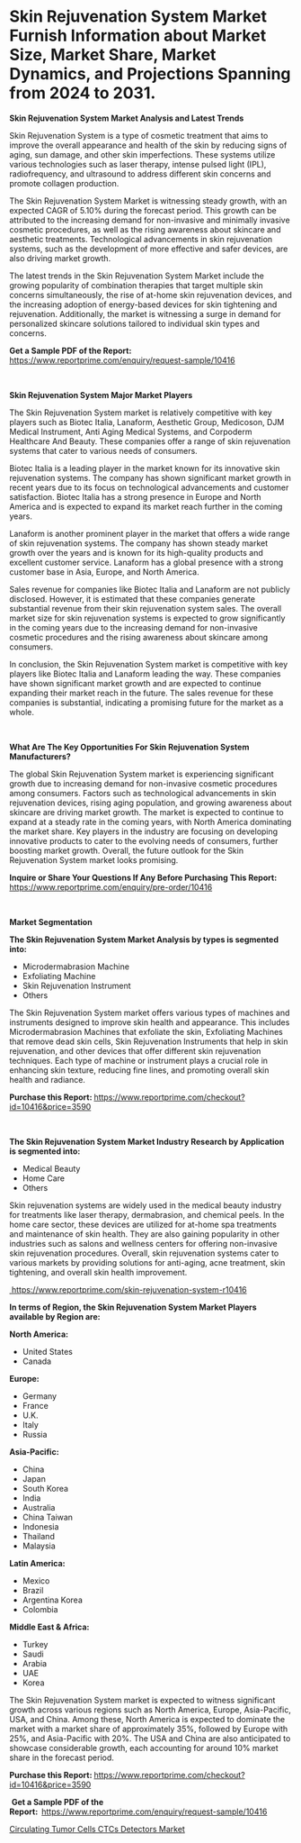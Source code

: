 <p><h1>Skin Rejuvenation System Market Furnish Information about Market Size, Market Share, Market Dynamics, and Projections Spanning from 2024 to 2031.</h1></p><p><strong>Skin Rejuvenation System Market Analysis and Latest Trends</strong></p>
<p><p>Skin Rejuvenation System is a type of cosmetic treatment that aims to improve the overall appearance and health of the skin by reducing signs of aging, sun damage, and other skin imperfections. These systems utilize various technologies such as laser therapy, intense pulsed light (IPL), radiofrequency, and ultrasound to address different skin concerns and promote collagen production.</p><p>The Skin Rejuvenation System Market is witnessing steady growth, with an expected CAGR of 5.10% during the forecast period. This growth can be attributed to the increasing demand for non-invasive and minimally invasive cosmetic procedures, as well as the rising awareness about skincare and aesthetic treatments. Technological advancements in skin rejuvenation systems, such as the development of more effective and safer devices, are also driving market growth.</p><p>The latest trends in the Skin Rejuvenation System Market include the growing popularity of combination therapies that target multiple skin concerns simultaneously, the rise of at-home skin rejuvenation devices, and the increasing adoption of energy-based devices for skin tightening and rejuvenation. Additionally, the market is witnessing a surge in demand for personalized skincare solutions tailored to individual skin types and concerns.</p></p>
<p><strong>Get a Sample PDF of the Report:&nbsp;</strong> <a href="https://www.reportprime.com/enquiry/request-sample/10416">https://www.reportprime.com/enquiry/request-sample/10416</a></p>
<p>&nbsp;</p>
<p><strong>Skin Rejuvenation System Major Market Players</strong></p>
<p><p>The Skin Rejuvenation System market is relatively competitive with key players such as Biotec Italia, Lanaform, Aesthetic Group, Medicoson, DJM Medical Instrument, Anti Aging Medical Systems, and Corpoderm Healthcare And Beauty. These companies offer a range of skin rejuvenation systems that cater to various needs of consumers.</p><p>Biotec Italia is a leading player in the market known for its innovative skin rejuvenation systems. The company has shown significant market growth in recent years due to its focus on technological advancements and customer satisfaction. Biotec Italia has a strong presence in Europe and North America and is expected to expand its market reach further in the coming years.</p><p>Lanaform is another prominent player in the market that offers a wide range of skin rejuvenation systems. The company has shown steady market growth over the years and is known for its high-quality products and excellent customer service. Lanaform has a global presence with a strong customer base in Asia, Europe, and North America.</p><p>Sales revenue for companies like Biotec Italia and Lanaform are not publicly disclosed. However, it is estimated that these companies generate substantial revenue from their skin rejuvenation system sales. The overall market size for skin rejuvenation systems is expected to grow significantly in the coming years due to the increasing demand for non-invasive cosmetic procedures and the rising awareness about skincare among consumers.</p><p>In conclusion, the Skin Rejuvenation System market is competitive with key players like Biotec Italia and Lanaform leading the way. These companies have shown significant market growth and are expected to continue expanding their market reach in the future. The sales revenue for these companies is substantial, indicating a promising future for the market as a whole.</p></p>
<p>&nbsp;</p>
<p><strong>What Are The Key Opportunities For Skin Rejuvenation System Manufacturers?</strong></p>
<p><p>The global Skin Rejuvenation System market is experiencing significant growth due to increasing demand for non-invasive cosmetic procedures among consumers. Factors such as technological advancements in skin rejuvenation devices, rising aging population, and growing awareness about skincare are driving market growth. The market is expected to continue to expand at a steady rate in the coming years, with North America dominating the market share. Key players in the industry are focusing on developing innovative products to cater to the evolving needs of consumers, further boosting market growth. Overall, the future outlook for the Skin Rejuvenation System market looks promising.</p></p>
<p><strong>Inquire or Share Your Questions If Any Before Purchasing This Report:</strong> <a href="https://www.reportprime.com/enquiry/pre-order/10416">https://www.reportprime.com/enquiry/pre-order/10416</a></p>
<p>&nbsp;</p>
<p><strong>Market Segmentation</strong></p>
<p><strong>The Skin Rejuvenation System Market Analysis by types is segmented into:</strong></p>
<p><ul><li>Microdermabrasion Machine</li><li>Exfoliating Machine</li><li>Skin Rejuvenation Instrument</li><li>Others</li></ul></p>
<p><p>The Skin Rejuvenation System market offers various types of machines and instruments designed to improve skin health and appearance. This includes Microdermabrasion Machines that exfoliate the skin, Exfoliating Machines that remove dead skin cells, Skin Rejuvenation Instruments that help in skin rejuvenation, and other devices that offer different skin rejuvenation techniques. Each type of machine or instrument plays a crucial role in enhancing skin texture, reducing fine lines, and promoting overall skin health and radiance.</p></p>
<p><strong>Purchase this Report:&nbsp;</strong><a href="https://www.reportprime.com/checkout?id=10416&price=3590">https://www.reportprime.com/checkout?id=10416&price=3590</a></p>
<p>&nbsp;</p>
<p><strong>The Skin Rejuvenation System Market Industry Research by Application is segmented into:</strong></p>
<p><ul><li>Medical Beauty</li><li>Home Care</li><li>Others</li></ul></p>
<p><p>Skin rejuvenation systems are widely used in the medical beauty industry for treatments like laser therapy, dermabrasion, and chemical peels. In the home care sector, these devices are utilized for at-home spa treatments and maintenance of skin health. They are also gaining popularity in other industries such as salons and wellness centers for offering non-invasive skin rejuvenation procedures. Overall, skin rejuvenation systems cater to various markets by providing solutions for anti-aging, acne treatment, skin tightening, and overall skin health improvement.</p></p>
<p><a href="https://www.reportprime.com/skin-rejuvenation-system-r10416">&nbsp;https://www.reportprime.com/skin-rejuvenation-system-r10416</a></p>
<p><strong>In terms of Region, the Skin Rejuvenation System Market Players available by Region are:</strong></p>
<p>
    <p> <strong> North America: </strong>
        <ul>
            <li>United States</li>
            <li>Canada</li>
        </ul>
        </p> 
    <p> <strong> Europe: </strong>
        <ul>
            <li>Germany</li>
            <li>France</li>
            <li>U.K.</li>
            <li>Italy</li>
            <li>Russia</li>
        </ul>
        </p> 
    <p> <strong> Asia-Pacific: </strong>
        <ul>
            <li>China</li>
            <li>Japan</li>
            <li>South Korea</li>
            <li>India</li>
            <li>Australia</li>
            <li>China Taiwan</li>
            <li>Indonesia</li>
            <li>Thailand</li>
            <li>Malaysia</li>
        </ul>
        </p> 
    <p> <strong> Latin America: </strong>
        <ul>
            <li>Mexico</li>
            <li>Brazil</li>
            <li>Argentina Korea</li>
            <li>Colombia</li>
        </ul>
        </p> 
    <p> <strong> Middle East & Africa: </strong>
        <ul>
            <li>Turkey</li>
            <li>Saudi</li>
            <li>Arabia</li>
            <li>UAE</li>
            <li>Korea</li>
        </ul>
    </p>
    </p>
<p><p>The Skin Rejuvenation System market is expected to witness significant growth across various regions such as North America, Europe, Asia-Pacific, USA, and China. Among these, North America is expected to dominate the market with a market share of approximately 35%, followed by Europe with 25%, and Asia-Pacific with 20%. The USA and China are also anticipated to showcase considerable growth, each accounting for around 10% market share in the forecast period.</p></p>
<p><strong>Purchase this Report: </strong><a href="https://www.reportprime.com/checkout?id=10416&price=3590">https://www.reportprime.com/checkout?id=10416&price=3590</a></p>
<p>&nbsp;<strong>Get a Sample PDF of the Report:&nbsp;&nbsp;</strong><a href="https://www.reportprime.com/enquiry/request-sample/10416">https://www.reportprime.com/enquiry/request-sample/10416</a></p>
<p><strong></strong></p>
<p><p><a href="https://github.com/GroverBarry/Market-Research-Report-List-4/blob/main/circulating-tumor-cells-ctcs-detectors-market.md">Circulating Tumor Cells CTCs Detectors Market</a></p></p>